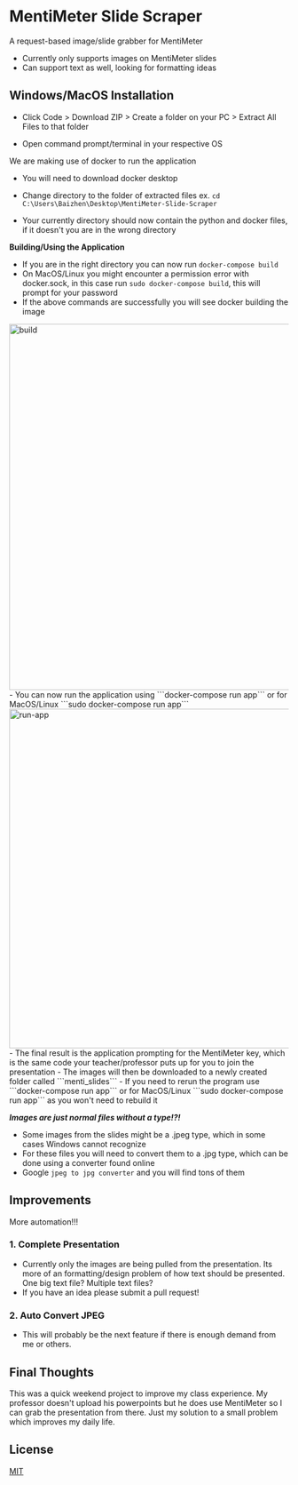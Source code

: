 # MentiMeter Slide Scraper

A request-based image/slide grabber for MentiMeter

- Currently only supports images on MentiMeter slides 
- Can support text as well, looking for formatting ideas


## Windows/MacOS Installation

 - Click Code > Download ZIP > Create a folder on your PC > Extract All Files to that folder

 - Open command prompt/terminal in your respective OS

We are making use of docker to run the application 

 - You will need to download docker desktop

 - Change directory to the folder of extracted files ex. ```cd C:\Users\Baizhen\Desktop\MentiMeter-Slide-Scraper```

 - Your currently directory should now contain the python and docker files, if it doesn't you are in the wrong directory
 
**Building/Using the Application** 

 - If you are in the right directory you can now run ```docker-compose build```
 - On MacOS/Linux you might encounter a permission error with docker.sock, in this case run ```sudo docker-compose build```, this will prompt for your password
 - If the above commands are successfully you will see docker building the image
<img width="659" alt="build" src="https://user-images.githubusercontent.com/62679957/162652226-2c89d119-6980-45d0-83de-7dd72afc40ae.png">
 - You can now run the application using ```docker-compose run app``` or for MacOS/Linux ```sudo docker-compose run app```
<img width="611" alt="run-app" src="https://user-images.githubusercontent.com/62679957/162652274-4e76f4da-ee56-4d0c-96df-98dc5c68f428.png">
 - The final result is the application prompting for the MentiMeter key, which is the same code your teacher/professor puts up for you to join the presentation
 - The images will then be downloaded to a newly created folder called ```menti_slides```
 - If you need to rerun the program use ```docker-compose run app``` or for MacOS/Linux ```sudo docker-compose run app``` as you won't need to rebuild it


***Images are just normal files without a type!?!***
 - Some images from the slides might be a .jpeg type, which in some cases Windows cannot recognize 
 - For these files you will need to convert them to a .jpg type, which can be done using a converter found online
 - Google ```jpeg to jpg converter``` and you will find tons of them

## Improvements 
More automation!!!

### 1. Complete Presentation
 - Currently only the images are being pulled from the presentation. Its more of an formatting/design problem of how text should be presented. One big text file? Multiple text files?
 - If you have an idea please submit a pull request!
 
### 2. Auto Convert JPEG
 - This will probably be the next feature if there is enough demand from me or others. 

## Final Thoughts 
This was a quick weekend project to improve my class experience. My professor doesn't upload his powerpoints but he does use MentiMeter so I can grab the presentation from there. Just my solution to a small problem which improves my daily life.

## License
[MIT](https://choosealicense.com/licenses/mit/)
